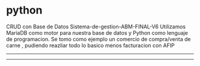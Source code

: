 # python
 CRUD con Base de Datos
Sistema-de-gestion-ABM-FINAL-V6
Utilizamos MariaDB como motor para nuestra base de datos y Python como lenguaje de programacion.
 Se tomo como ejemplo un comercio de compra/venta de carne , pudiendo reazliar todo lo basico menos facturacion con AFIP
 **************************************************************************************************************************
 **************************************************************************************************************************
